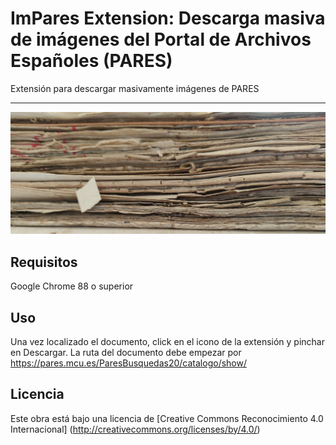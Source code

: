 # ImPares Extension: Descarga masiva de imágenes del Portal de Archivos Españoles (PARES)

Extensión para descargar masivamente imágenes de PARES
<hr>

![Alt text](img/legajo.jpg "Legajo decorativo")
## Requisitos

Google Chrome 88 o superior

## Uso

Una vez localizado el documento, click en el icono de la extensión y pinchar en Descargar. La ruta del documento debe empezar por https://pares.mcu.es/ParesBusquedas20/catalogo/show/

## Licencia

Este obra está bajo una licencia de [Creative Commons Reconocimiento 4.0 Internacional] (http://creativecommons.org/licenses/by/4.0/)
